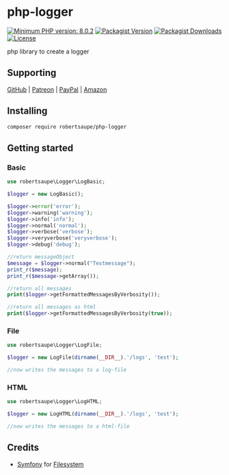 # php-logger

[![Minimum PHP version: 8.0.2](https://img.shields.io/badge/php-8.0.2%2B-blue.svg?color=blue&style=for-the-badge)](https://packagist.org/packages/robertsaupe/php-logger)
[![Packagist Version](https://img.shields.io/packagist/v/robertsaupe/php-logger?color=blue&style=for-the-badge)](https://packagist.org/packages/robertsaupe/php-logger)
[![Packagist Downloads](https://img.shields.io/packagist/dt/robertsaupe/php-logger?color=blue&style=for-the-badge)](https://packagist.org/packages/robertsaupe/php-logger)
[![License](https://img.shields.io/badge/license-MIT-blue.svg?style=for-the-badge)](LICENSE)

php library to create a logger

## Supporting

[GitHub](https://github.com/sponsors/robertsaupe) |
[Patreon](https://www.patreon.com/robertsaupe) |
[PayPal](https://www.paypal.com/donate?hosted_button_id=SQMRNY8YVPCZQ) |
[Amazon](https://www.amazon.de/ref=as_li_ss_tl?ie=UTF8&linkCode=ll2&tag=robertsaupe-21&linkId=b79bc86cee906816af515980cb1db95e&language=de_DE)

## Installing

```sh
composer require robertsaupe/php-logger
```

## Getting started

### Basic

```php
use robertsaupe\Logger\LogBasic;

$logger = new LogBasic();

$logger->error('error');
$logger->warning('warning');
$logger->info('info');
$logger->normal('normal');
$logger->verbose('verbose');
$logger->veryverbose('veryverbose');
$logger->debug('debug');

//return messageObject
$message = $logger->normal("Testmessage");
print_r($message);
print_r($message->getArray());

//return all messages
print($logger->getFormattedMessagesByVerbosity());

//return all messages as html
print($logger->getFormattedMessagesByVerbosity(true));
```

### File

```php
use robertsaupe\Logger\LogFile;

$logger = new LogFile(dirname(__DIR__).'/logs', 'test');

//now writes the messages to a log-file
```

### HTML

```php
use robertsaupe\Logger\LogHTML;

$logger = new LogHTML(dirname(__DIR__).'/logs', 'test');

//now writes the messages to a html-file
```

## Credits

- [Symfony](https://github.com/symfony) for [Filesystem](https://symfony.com/doc/current/components/filesystem.html)
